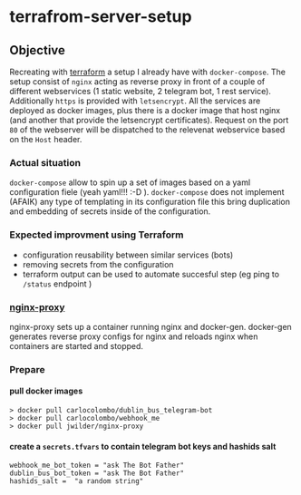 # terrafrom-server-setup

## Objective
Recreating with [terraform](https://www.terraform.io) a setup I already have with `docker-compose`. The setup consist of `nginx` acting as reverse proxy in front of a couple of different webservices (1 static website, 2 telegram bot, 1 rest service). Additionally `https` is provided with `letsencrypt`. All the services are deployed as docker images, plus there is a docker image that host nginx (and another that provide the letsencrypt certificates). Request on the port `80` of the webserver will be dispatched to the relevenat webservice based on the `Host` header.

### Actual situation
`docker-compose` allow to spin up a set of images based on a yaml configuration fiele (yeah yaml!!! :-D ). `docker-compose` does not implement (AFAIK) any type of templating in its configuration file this bring duplication and embedding of secrets inside of the configuration.

### Expected improvment using Terraform
- configuration reusability between similar services (bots)
- removing secrets from the configuration
- terraform output can be used to automate succesful step (eg ping to `/status` endpoint )

### [nginx-proxy](https://github.com/jwilder/nginx-proxy)
nginx-proxy sets up a container running nginx and docker-gen. docker-gen generates reverse proxy configs for nginx and reloads nginx when containers are started and stopped.



### Prepare

#### pull docker images 
```
> docker pull carlocolombo/dublin_bus_telegram-bot
> docker pull carlocolombo/webhook_me
> docker pull jwilder/nginx-proxy
```

#### create a `secrets.tfvars` to contain telegram bot keys and hashids salt

```
webhook_me_bot_token = "ask The Bot Father"
dublin_bus_bot_token = "ask The Bot Father"
hashids_salt =  "a random string"
```
